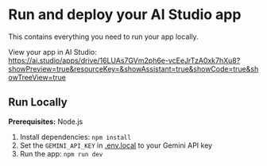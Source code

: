 # Run and deploy your AI Studio app

This contains everything you need to run your app locally.

View your app in AI Studio: https://ai.studio/apps/drive/16LUAs7GVm2ph6e-vcEeJrTzA0xk7hXu8?showPreview=true&resourceKey=&showAssistant=true&showCode=true&showTreeView=true

## Run Locally

**Prerequisites:**  Node.js


1. Install dependencies:
   `npm install`
2. Set the `GEMINI_API_KEY` in [.env.local](.env.local) to your Gemini API key
3. Run the app:
   `npm run dev`
